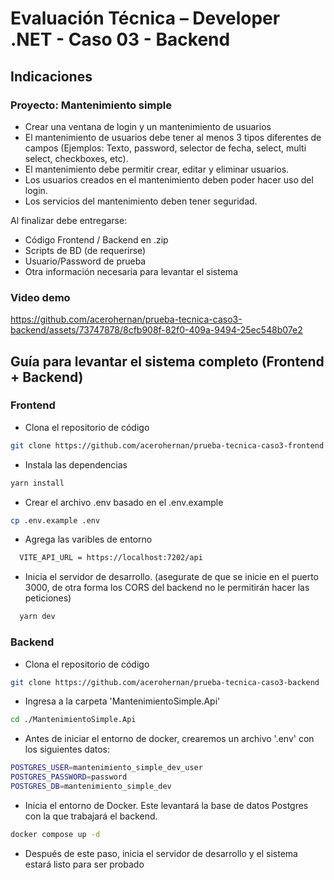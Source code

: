 # Evaluación Técnica – Developer .NET - Caso 03 - Backend

## Indicaciones

### Proyecto: Mantenimiento simple

- Crear una ventana de login y un mantenimiento de usuarios
- El mantenimiento de usuarios debe tener al menos 3 tipos diferentes de campos
  (Ejemplos: Texto, password, selector de fecha, select, multi select, checkboxes, etc).
- El mantenimiento debe permitir crear, editar y eliminar usuarios.
- Los usuarios creados en el mantenimiento deben poder hacer uso del login.
- Los servicios del mantenimiento deben tener seguridad.

Al finalizar debe entregarse:

- Código Frontend / Backend en .zip
- Scripts de BD (de requerirse)
- Usuario/Password de prueba
- Otra información necesaria para levantar el sistema

### Video demo

https://github.com/acerohernan/prueba-tecnica-caso3-backend/assets/73747878/8cfb908f-82f0-409a-9494-25ec548b07e2

## Guía para levantar el sistema completo (Frontend + Backend)

### Frontend

- Clona el repositorio de código

```bash
git clone https://github.com/acerohernan/prueba-tecnica-caso3-frontend
```

- Instala las dependencias

```bash
yarn install
```

- Crear el archivo .env basado en el .env.example

```bash
cp .env.example .env
```

- Agrega las varibles de entorno

```bash
  VITE_API_URL = https://localhost:7202/api
```

- Inicia el servidor de desarrollo. (asegurate de que se inicie en el puerto 3000, de otra forma los CORS del backend no le permitirán hacer las peticiones)

```bash
  yarn dev
```

### Backend

- Clona el repositorio de código

```bash
git clone https://github.com/acerohernan/prueba-tecnica-caso3-backend
```

- Ingresa a la carpeta 'MantenimientoSimple.Api'

```bash
cd ./MantenimientoSimple.Api
```

- Antes de iniciar el entorno de docker, crearemos un archivo '.env' con los siguientes datos:

```bash
POSTGRES_USER=mantenimiento_simple_dev_user
POSTGRES_PASSWORD=password
POSTGRES_DB=mantenimiento_simple_dev
```

- Inicia el entorno de Docker. Este levantará la base de datos Postgres con la que trabajará el backend.

```bash
docker compose up -d
```


- Después de este paso, inicia el servidor de desarrollo y el sistema estará listo para ser probado

